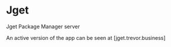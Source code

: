 # Jget
Jget Package Manager server


An active version of the app can be seen at [jget.trevor.business]
